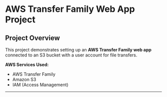 # AWS Transfer Family Web App Project

## Project Overview
This project demonstrates setting up an **AWS Transfer Family web app** connected to an S3 bucket with a user account for file transfers.  

**AWS Services Used:**
- AWS Transfer Family
- Amazon S3
- IAM (Access Management)

---
